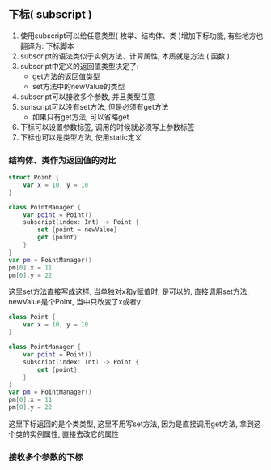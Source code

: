 ## 下标( subscript )

1. 使用subscript可以给任意类型( 枚举、结构体、类 )增加下标功能, 有些地方也翻译为: 下标脚本
2. subscript的语法类似于实例方法、计算属性, 本质就是方法  ( 函数 )
3. subscript中定义的返回值类型决定了:
   - get方法的返回值类型
   - set方法中的newValue的类型
4. subscript可以接收多个参数, 并且类型任意
5. sunscript可以没有set方法, 但是必须有get方法
   - 如果只有get方法, 可以省略get
6. 下标可以设置参数标签, 调用的时候就必须写上参数标签
7. 下标也可以是类型方法, 使用static定义

### 结构体、类作为返回值的对比

```swift
struct Point {
    var x = 10, y = 10
}

class PointManager {
    var point = Point()
    subscript(index: Int) -> Point {
        set {point = newValue}
        get {point}
    }
}
var pm = PointManager()
pm[0].x = 11
pm[0].y = 22
```

这里set方法直接写成这样, 当单独对x和y赋值时, 是可以的, 直接调用set方法, newValue是个Point, 当中只改变了x或者y

```swift
class Point {
    var x = 10, y = 10
}

class PointManager {
    var point = Point()
    subscript(index: Int) -> Point {
        get {point}
    }
}
var pm = PointManager()
pm[0].x = 11
pm[0].y = 22
```

这里下标返回的是个类类型, 这里不用写set方法, 因为是直接调用get方法, 拿到这个类的实例属性, 直接去改它的属性

### 接收多个参数的下标




